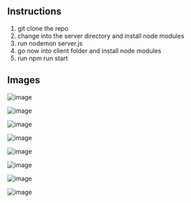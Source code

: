 ## Instructions 

1. git clone the repo
2. change into the server directory and install node modules
3. run nodemon server.js
4. go now into client folder and install node modules
5. run npm run start

## Images


![image](https://github.com/ahmadmujeeb33/QwickLinx-Ecommerce/assets/60004924/dc976ca3-cfab-423e-ba76-2320d3f9f251)

![image](https://github.com/ahmadmujeeb33/QwickLinx-Ecommerce/assets/60004924/c4403da0-c980-4682-8430-39d25605c163)

![image](https://github.com/ahmadmujeeb33/QwickLinx-Ecommerce/assets/60004924/8b7465ce-f3b8-4ae2-bac6-afd842ef4b39)

![image](https://github.com/ahmadmujeeb33/QwickLinx-Ecommerce/assets/60004924/2f0dd37a-51b3-48bf-8e40-ab290a6317df)

![image](https://github.com/ahmadmujeeb33/QwickLinx-Ecommerce/assets/60004924/9b2eb9a6-d57b-4b21-bbb2-0c26c671cf22)

![image](https://github.com/ahmadmujeeb33/QwickLinx-Ecommerce/assets/60004924/e3c64885-bc5d-4387-af95-47be1dc284b8)

![image](https://github.com/ahmadmujeeb33/QwickLinx-Ecommerce/assets/60004924/4536e98f-b23e-4c65-83ea-54772fc44b1d)

![image](https://github.com/ahmadmujeeb33/QwickLinx-Ecommerce/assets/60004924/399db78f-c74b-4640-9533-05233f303149)











   

